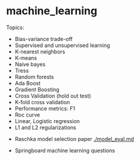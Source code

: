 # machine_learning

Topics:
  - Bias-variance trade-off
  - Supervised and unsupervised learning 
  - K-nearest neighbors
  - K-means
  - Naive bayes
  - Tress
  - Random forests
  - Ada Boost
  - Gradient Boosting
  - Cross Validation (hold out test)
  - K-fold cross validation
  - Performance metrics: F1
  - Roc curve
  - Linear, Logistic regression
  - L1 and L2 regularizations

+ Raschka model selection paper [./model_eval.md](./model_eval.md)

+ Springboard machine learning questions
